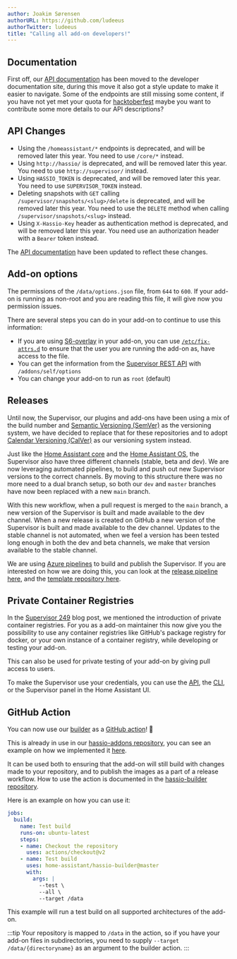 ```yaml
---
author: Joakim Sørensen
authorURL: https://github.com/ludeeus
authorTwitter: ludeeus
title: "Calling all add-on developers!"
---
```


## Documentation

First off, our [API documentation][api_docs] has been moved to the developer documentation site, during this move it also got a style update to make it easier to navigate. Some of the endpoints are still missing some content, if you have not yet met your quota for [hacktoberfest] maybe you want to contribute some more details to our API descriptions?

## API Changes

- Using the `/homeassistant/*` endpoints is deprecated, and will be removed later this year. You need to use `/core/*` instead.
- Using `http://hassio/` is deprecated, and will be removed later this year. You need to use `http://supervisor/` instead.
- Using `HASSIO_TOKEN` is deprecated, and will be removed later this year. You need to use `SUPERVISOR_TOKEN` instead.
- Deleting snapshots with `GET` calling `/supervisor/snapshots/<slug>/delete` is deprecated, and will be removed later this year. You need to use the `DELETE` method when calling `/supervisor/snapshots/<slug>` instead.
- Using `X-Hassio-Key` header as authentication method is deprecated, and will be removed later this year. You need use an authorization header with a `Bearer` token instead.

The [API documentation][api_docs] have been updated to reflect these changes.

## Add-on options

The permissions of the `/data/options.json` file, from `644` to `600`. If your add-on is running as non-root and you are reading this file, it will give now you permission issues.

There are several steps you can do in your add-on to continue to use this information:

- If you are using [S6-overlay] in your add-on, you can use [`/etc/fix-attrs.d`][S6-overlay-permissions] to ensure that the user you are running the add-on as, have access to the file.
- You can get the information from the [Supervisor REST API][api_docs] with `/addons/self/options`
- You can change your add-on to run as `root` (default)

## Releases

Until now, the Supervisor, our plugins and add-ons have been using a mix of the build number and [Semantic Versioning (SemVer)][semver] as the versioning system, we have decided to replace that for these repositories and to adopt [Calendar Versioning (CalVer)][calver] as our versioning system instead.

Just like the [Home Assistant core][ha_core] and the [Home Assistant OS][haos], the Supervisor also have three different channels (stable, beta and dev). We are now leveraging automated pipelines, to build and push out new Supervisor versions to the correct channels. By moving to this structure there was no more need to a dual branch setup, so both our `dev` and `master` branches have now been replaced with a new `main` branch.

With this new workflow, when a pull request is merged to the `main` branch, a new version of the Supervisor is built and made available to the dev channel. When a new release is created on GitHub a new version of the Supervisor is built and made available to the dev channel. Updates to the stable channel is not automated, when we feel a version has been tested long enough in both the dev and beta channels, we make that version available to the stable channel.

We are using [Azure pipelines][azure_pipelines] to build and publish the Supervisor. If you are interested on how we are doing this, you can look at the [release pipeline here][release_pipeline], and the [template repository here][azure_templates].

## Private Container Registries

In the [Supervisor 249][private-container-registries] blog post, we mentioned the introduction of private container registries. For you as a add-on maintainer this now give you the possibility to use any container registries like GitHub's package registry for docker, or your own instance of a container registry, while developing or testing your add-on.

This can also be used for private testing of your add-on by giving pull access to users.

To make the Supervisor use your credentials, you can use the [API][docker_api], the [CLI][cli], or the Supervisor panel in the Home Assistant UI.

## GitHub Action

You can now use our [builder][hassio-builder] as a [GitHub action][github_action]! :tada:

This is already in use in our [hassio-addons repository][addons], you can see an example on how we implemented it [here][hassio-builder-action].

It can be used both to ensuring that the add-on will still build with changes made to your repository, and to publish the images as a part of a release workflow. How to use the action is documented in the [hassio-builder repository][hassio-builder-action].

Here is an example on how you can use it:

```yaml
jobs:
  build:
    name: Test build
    runs-on: ubuntu-latest
    steps:
    - name: Checkout the repository
      uses: actions/checkout@v2
    - name: Test build
      uses: home-assistant/hassio-builder@master
      with:
        args: |
          --test \
          --all \
          --target /data
```

This example will run a test build on all supported architectures of the add-on.

:::tip
Your repository is mapped to `/data` in the action, so if you have your add-on files in subdirectories, you need to supply `--target /data/{directoryname}` as an argument to the builder action.
:::

[action-example]:https://github.com/home-assistant/hassio-addons/blob/master/.github/workflows/build.yml
[addons]: https://github.com/home-assistant/hassio-addons
[api_docs]: /docs/api/supervisor/endpoints
[azure_pipelines]: https://docs.microsoft.com/en-us/azure/devops/pipelines/?view=azure-devops
[azure_templates]: https://github.com/home-assistant/ci-azure
[calver]: https://calver.org/
[semver]: https://semver.org/
[cli]: https://github.com/home-assistant/cli
[docker_api]: /docs/api/supervisor/endpoints#docker
[github_action]: https://github.com/features/actions
[ha_core]: https://github.com/home-assistant/core
[hacktoberfest]: https://hacktoberfest.digitalocean.com/
[haos]: https://github.com/home-assistant/operating-system
[hassio-builder-action]: https://github.com/home-assistant/hassio-builder#github-action
[hassio-builder]: https://github.com/home-assistant/hassio-builder
[private-container-registries]: https://www.home-assistant.io/blog/2020/10/21/supervisor-249/#private-container-registries
[release_pipeline]: https://github.com/home-assistant/supervisor/blob/main/azure-pipelines-release.yml
[S6-overlay-permissions]: https://github.com/just-containers/s6-overlay#fixing-ownership--permissions
[S6-overlay]: https://github.com/just-containers/s6-overlay
